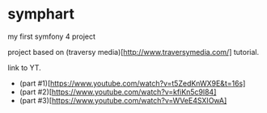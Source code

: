 # symphart
my first symfony 4 project


project based on (traversy media)[http://www.traversymedia.com/] tutorial.

link to YT.
- (part #1)[https://www.youtube.com/watch?v=t5ZedKnWX9E&t=16s]
- (part #2)[https://www.youtube.com/watch?v=kfiKn5c9l84]
- (part #3)[https://www.youtube.com/watch?v=WVeE4SXIOwA]
